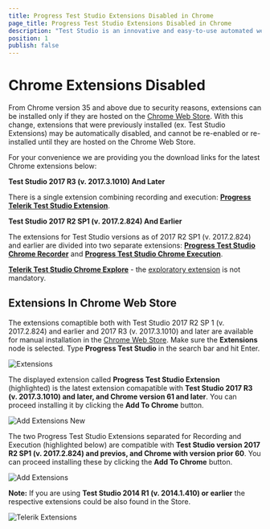 ```yaml
---
title: Progress Test Studio Extensions Disabled in Chrome
page_title: Progress Test Studio Extensions Disabled in Chrome
description: "Test Studio is an innovative and easy-to-use automated web, WPF and load testing solution. Test Studio tests support essential technologies like ASP.NET AJAX, Silverlight, PHP and MVC. HTML5, Testing framework, functional testing, performance testing, load testing, exploratory testing, manual testing."
position: 1
publish: false
---
```

# Chrome Extensions Disabled

From Chrome version 35 and above due to security reasons, extensions can be installed only if they are hosted on the <a href="https://chrome.google.com/webstore/category/extensions" target="_blank">Chrome Web Store</a>. With this change, extensions that were previously  installed (ex. Test Studio Extensions) may be automatically disabled, and cannot be re-enabled or re-installed until they are hosted on the Chrome Web Store.

For your convenience we are providing you the download links for the latest Chrome extensions below:

**Test Studio 2017 R3 (v. 2017.3.1010) And Later**

There is a single extension combining recording and execution: <a href="https://chrome.google.com/webstore/detail/progress-test-studio-exte/gegcllkonmciadpdldechnepmjildoan" target="_blank">**Progress Telerik Test Studio Extension**</a>.

**Test Studio 2017 R2 SP1 (v. 2017.2.824) And Earlier**

The extensions for Test Studio versions as of 2017 R2 SP1 (v. 2017.2.824) and earlier are divided into two separate extensions: <a href="https://chrome.google.com/webstore/detail/telerik-test-studio-chrom/fiahpmmidlchdfcdpckaclkancbnbgnl" target="_blank">**Progress Test Studio Chrome Recorder**</a> and <a href="https://chrome.google.com/webstore/detail/telerik-test-studio-chrom/pncoonbpgmlbbjnnmaindchmjckkjcdb" target="_blank">**Progress Test Studio Chrome Execution**</a>.

<a href="https://chrome.google.com/webstore/detail/telerik-test-studio-chrom/fhemhbheldeocfphcgnliopkkaapnclg" target="_blank">**Telerik Test Studio Chrome Explore**</a> - the <a href="/features/testing-types/exploratory-testing/overview" target="_blank">exploratory extension</a> is not mandatory.

## Extensions In Chrome Web Store

The extensions comaptible both with Test Studio 2017 R2 SP 1 (v. 2017.2.824) and earlier and 2017 R3 (v. 2017.3.1010) and later are available for manual installation in the <a href="https://chrome.google.com/webstore/category/extensions" target="_blank">Chrome Web Store</a>. Make sure the **Extensions** node is selected. Type **Progress Test Studio** in the search bar and hit Enter.

![Extensions][1]

The displayed extension called **Progress Test Studio Extension** (highlighted) is the latest extension comapatible with **Test Studio 2017 R3 (v. 2017.3.1010) and later, and Chrome version 61 and later**. You can proceed installing it by clicking the **Add To Chrome** button.

![Add Extensions New][2]

The two Progress Test Studio Extensions separated for Recording and Execution (highlighted below) are compatible with **Test Studio version 2017 R2 SP1 (v. 2017.2.824) and previos, and Chrome with version prior 60**. You can proceed installing these by clicking the **Add To Chrome** button.

![Add Extensions ][3]

**Note:** If you are using **Test Studio 2014 R1 (v. 2014.1.410) or earlier** the respective extensions could be also found in the Store. 

![Telerik Extensions][4]

[1]: /img/troubleshooting-guide/browser-inconsistencies-tg/extensions-disabled-in-chrome/fig1.png
[2]: /img/troubleshooting-guide/browser-inconsistencies-tg/extensions-disabled-in-chrome/fig2.png
[3]: /img/troubleshooting-guide/browser-inconsistencies-tg/extensions-disabled-in-chrome/fig3.png
[4]: /img/troubleshooting-guide/browser-inconsistencies-tg/extensions-disabled-in-chrome/fig4.png
